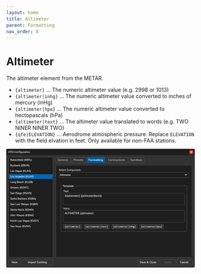 ```yaml
---
layout: home
title: Altimeter
parent: Formatting
nav_order: 8
---
```


# Altimeter

The altimeter element from the METAR.

* `{altimeter}` ... The numeric altimeter value (e.g. 2998 or 1013)
* `{altimeter|inhg}` ... The numeric altimeter value converted to inches of mercury (inHg)
* `{altimeter|hpa}` ... The numeric altimeter value converted to hectopascals (hPa)
* `{altimeter|text}` ... The altimeter value translated to words (e.g. TWO NINER NINER TWO)
* `{qfe|ELEVATION}` ... Aerodrome atmospheric pressure. Replace `ELEVATION` with the field elvation in feet. Only available for non-FAA stations.

![Altimeter](/assets/images/Formatting_Altimeter.png)

